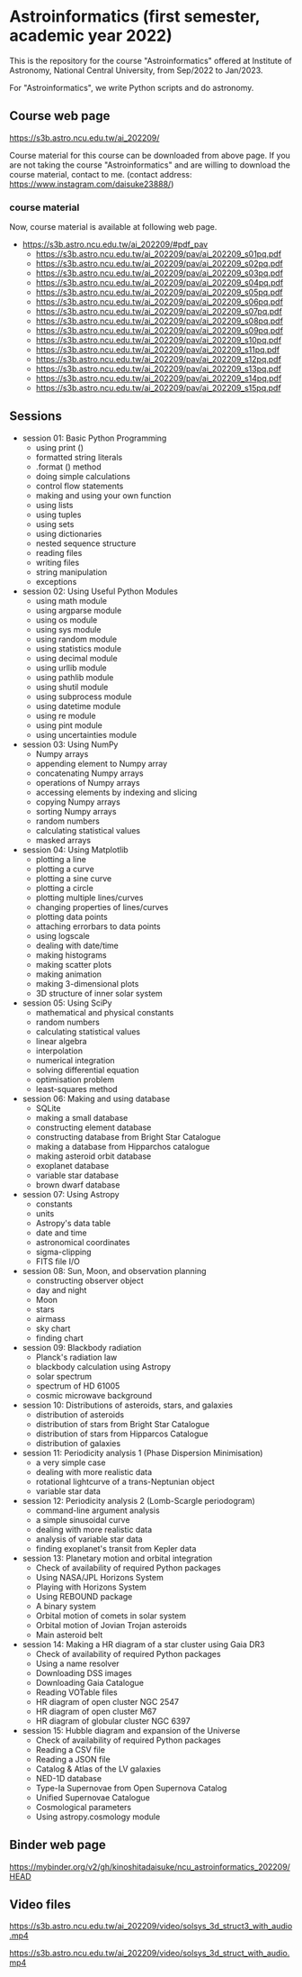 # Astroinformatics (first semester, academic year 2022) #

This is the repository for the course "Astroinformatics" offered at Institute of Astronomy, National Central University, from Sep/2022 to Jan/2023.

For "Astroinformatics", we write Python scripts and do astronomy.

## Course web page ##

https://s3b.astro.ncu.edu.tw/ai_202209/

Course material for this course can be downloaded from above page.
If you are not taking the course "Astroinformatics" and are willing to download the course material, contact to me.
(contact address: https://www.instagram.com/daisuke23888/)

### course material ###

Now, course material is available at following web page.

- https://s3b.astro.ncu.edu.tw/ai_202209/#pdf_pav
  - https://s3b.astro.ncu.edu.tw/ai_202209/pav/ai_202209_s01pq.pdf
  - https://s3b.astro.ncu.edu.tw/ai_202209/pav/ai_202209_s02pq.pdf
  - https://s3b.astro.ncu.edu.tw/ai_202209/pav/ai_202209_s03pq.pdf
  - https://s3b.astro.ncu.edu.tw/ai_202209/pav/ai_202209_s04pq.pdf
  - https://s3b.astro.ncu.edu.tw/ai_202209/pav/ai_202209_s05pq.pdf
  - https://s3b.astro.ncu.edu.tw/ai_202209/pav/ai_202209_s06pq.pdf
  - https://s3b.astro.ncu.edu.tw/ai_202209/pav/ai_202209_s07pq.pdf
  - https://s3b.astro.ncu.edu.tw/ai_202209/pav/ai_202209_s08pq.pdf
  - https://s3b.astro.ncu.edu.tw/ai_202209/pav/ai_202209_s09pq.pdf
  - https://s3b.astro.ncu.edu.tw/ai_202209/pav/ai_202209_s10pq.pdf
  - https://s3b.astro.ncu.edu.tw/ai_202209/pav/ai_202209_s11pq.pdf
  - https://s3b.astro.ncu.edu.tw/ai_202209/pav/ai_202209_s12pq.pdf
  - https://s3b.astro.ncu.edu.tw/ai_202209/pav/ai_202209_s13pq.pdf
  - https://s3b.astro.ncu.edu.tw/ai_202209/pav/ai_202209_s14pq.pdf
  - https://s3b.astro.ncu.edu.tw/ai_202209/pav/ai_202209_s15pq.pdf

## Sessions ##

- session 01: Basic Python Programming
  - using print ()
  - formatted string literals
  - .format () method
  - doing simple calculations
  - control flow statements
  - making and using your own function
  - using lists
  - using tuples
  - using sets
  - using dictionaries
  - nested sequence structure
  - reading files
  - writing files
  - string manipulation
  - exceptions
- session 02: Using Useful Python Modules
  - using math module
  - using argparse module
  - using os module
  - using sys module
  - using random module
  - using statistics module
  - using decimal module
  - using urllib module
  - using pathlib module
  - using shutil module
  - using subprocess module
  - using datetime module
  - using re module
  - using pint module
  - using uncertainties module
- session 03: Using NumPy
  - Numpy arrays
  - appending element to Numpy array
  - concatenating Numpy arrays
  - operations of Numpy arrays
  - accessing elements by indexing and slicing
  - copying Numpy arrays
  - sorting Numpy arrays
  - random numbers
  - calculating statistical values
  - masked arrays
- session 04: Using Matplotlib
  - plotting a line
  - plotting a curve
  - plotting a sine curve
  - plotting a circle
  - plotting multiple lines/curves
  - changing properties of lines/curves
  - plotting data points
  - attaching errorbars to data points
  - using logscale
  - dealing with date/time
  - making histograms
  - making scatter plots
  - making animation
  - making 3-dimensional plots
  - 3D structure of inner solar system
- session 05: Using SciPy
  - mathematical and physical constants
  - random numbers
  - calculating statistical values
  - linear algebra
  - interpolation
  - numerical integration
  - solving differential equation
  - optimisation problem
  - least-squares method
- session 06: Making and using database
  - SQLite
  - making a small database
  - constructing element database
  - constructing database from Bright Star Catalogue
  - making a database from Hipparchos catalogue
  - making asteroid orbit database
  - exoplanet database
  - variable star database
  - brown dwarf database
- session 07: Using Astropy
  - constants
  - units
  - Astropy's data table
  - date and time
  - astronomical coordinates
  - sigma-clipping
  - FITS file I/O
- session 08: Sun, Moon, and observation planning
  - constructing observer object
  - day and night
  - Moon
  - stars
  - airmass
  - sky chart
  - finding chart
- session 09: Blackbody radiation
  - Planck's radiation law
  - blackbody calculation using Astropy
  - solar spectrum
  - spectrum of HD 61005
  - cosmic microwave background
- session 10: Distributions of asteroids, stars, and galaxies
  - distribution of asteroids
  - distribution of stars from Bright Star Catalogue
  - distribution of stars from Hipparcos Catalogue
  - distribution of galaxies
- session 11: Periodicity analysis 1 (Phase Dispersion Minimisation)
  - a very simple case
  - dealing with more realistic data
  - rotational lightcurve of a trans-Neptunian object
  - variable star data
- session 12: Periodicity analysis 2 (Lomb-Scargle periodogram)
  - command-line argument analysis
  - a simple sinusoidal curve
  - dealing with more realistic data
  - analysis of variable star data
  - finding exoplanet's transit from Kepler data
- session 13: Planetary motion and orbital integration
  - Check of availability of required Python packages
  - Using NASA/JPL Horizons System
  - Playing with Horizons System
  - Using REBOUND package
  - A binary system
  - Orbital motion of comets in solar system
  - Orbital motion of Jovian Trojan asteroids
  - Main asteroid belt
- session 14: Making a HR diagram of a star cluster using Gaia DR3
  - Check of availability of required Python packages
  - Using a name resolver
  - Downloading DSS images
  - Downloading Gaia Catalogue
  - Reading VOTable files
  - HR diagram of open cluster NGC 2547
  - HR diagram of open cluster M67
  - HR diagram of globular cluster NGC 6397
- session 15: Hubble diagram and expansion of the Universe
  - Check of availability of required Python packages
  - Reading a CSV file
  - Reading a JSON file
  - Catalog & Atlas of the LV galaxies
  - NED-1D database
  - Type-Ia Supernovae from Open Supernova Catalog
  - Unified Supernovae Catalogue
  - Cosmological parameters
  - Using astropy.cosmology module

## Binder web page ##

https://mybinder.org/v2/gh/kinoshitadaisuke/ncu_astroinformatics_202209/HEAD

## Video files ##

https://s3b.astro.ncu.edu.tw/ai_202209/video/solsys_3d_struct3_with_audio.mp4

https://s3b.astro.ncu.edu.tw/ai_202209/video/solsys_3d_struct_with_audio.mp4
